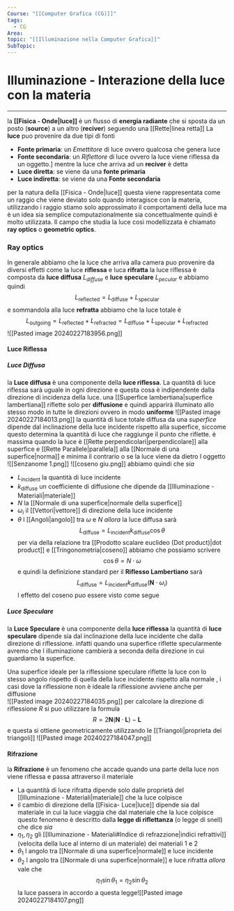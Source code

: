 ```yaml
---
Course: "[[Computer Grafica (CG)]]"
tags:
  - CG
Area: 
topic: "[[Illuminazione nella Computer Grafica]]"
SubTopic:
---
```


# Illuminazione - Interazione della luce con la materia
---
la __[[Fisica - Onde|luce]]__ è un flusso di __energia radiante__ che si sposta da un posto (__source__) a un altro (__reciver__) seguendo una [[Rette|linea retta]]
La __luce__  puo provenire da due tipi di fonti
- __Fonte primaria__: un _Emettitore_ di luce ovvero qualcosa che genera luce
- __Fonte secondaria__: un _Riflettore_ di luce ovvero la luce viene riflessa da un oggetto.]
mentre la luce che arriva ad un __reciver__ è detta
- __Luce diretta__: se viene da una __fonte primaria__
- __Luce indiretta__: se viene da una __Fonte secondaria__

per la natura della [[Fisica - Onde|luce]] questa viene rappresentata come un raggio che viene deviato solo quando interagisce con la materia, utilizzando i raggio stiamo solo approssimato il comportamenti della luce ma è un idea sia semplice computazionalmente sia concettualmente quindi è molto utilizzata. Il campo che studia la luce cosi modellizzata è chiamato __ray optics__ o __geometric optics__.


### Ray optics
In generale abbiamo che la luce che arriva alla camera puo provenire da diversi effetti come la luce __riflessa__ e luca __rifratta__ 
la luce riflessa è composta da __luce diffusa__ $L_{diffuse}$ e __luce speculare__ $L_{pecular}$ e abbiamo quindi $$L_{\text{reflected}} = L_{\text{diffuse}}+L_{\text{specular}}$$e sommandola alla luce __refratta__ abbiamo che la luce totale è $$L_{\text{outgoing}}=L_{\text{reflected}}+L_{\text{refracted}} = L_{\text{diffuse}}+L_{\text{specular}}+L_{\text{refracted}}$$
![[Pasted image 20240227183956.png]]
#### Luce Riflessa 
##### Luce Diffusa
la __Luce diffusa__ è una componente della __luce riflessa__. La quantità di luce riflessa sarà uguale in ogni direzione e questa cosa è indipendente dalla direzione di incidenza della luce. 
una [[Superfice lambertiana|superfice lambertiana]] riflette  solo per __diffusione__  e quindi apparirà illuminato allo stesso modo in tutte le direzioni ovvero in modo __uniforme__
![[Pasted image 20240227184013.png]]
la quantità di luce totale diffusa da una _superfice_ dipende dal inclinazione della luce incidente rispetto alla superfice, siccome questo determina la quantità di luce che raggiunge il punto che  riflette. 
è massima quando la luce è [[Rette perpendicolari|perpendicolare]] alla superfice e [[Rette Parallele|parallela]] alla [[Normale di una superfice|norma]] e minima il contrario o se la luce viene da dietro l oggetto
![[Senzanome 1.png]]
![[coseno giu.png]]
abbiamo quindi che 
_sia_
- $L_{\text{incident}}$ la quantità di luce incidente
- $k_{\text{diffuse}}$ un coefficiente di diffusione che dipende da [[Illuminazione - Materiali|materiale]]
- $N$ la [[Normale di una superfice|normale della superfice]] 
- $\omega_i$ il [[Vettori|vettore]] di direzione della luce incidente
- $\theta$ l [[Angoli|angolo]] tra $\omega$ e $N$ 
_allora_ la luce diffusa sarà$$L_{\text{diffuse}}=L_{\text{incident}}k_{\text{diffuse}}\cos \theta$$per via della relazione tra [[Prodotto scalare euclideo (Dot product)|dot product]] e [[Tringonometria|coseno]] abbiamo che possiamo scrivere $$\cos \theta = N\cdot \omega$$e quindi la definizione standard per il __Riflesso Lambertiano__ sarà $$L_{\text{diffuse}}=L_{\text{incident}}k_{\text{diffuse}}(\boldsymbol{N}\cdot \omega_i)$$
l effetto del coseno puo essere visto come segue
##### Luce Speculare
la __Luce Speculare__ è una componente della __luce riflessa__
la quantità di __luce speculare__ dipende sia dal inclinazione della luce incidente che dalla direzione di riflessione.
infatti quando una superfice riflette specularmente avremo che l illuminazione cambierà a seconda della direzione in cui guardiamo la superfice.

Una superfice ideale per la riflessione speculare riflette la luce con lo stesso angolo rispetto di quella della luce incidente rispetto alla normale , i casi dove la riflessione non è ideale la riflessione avviene anche per diffusione   
![[Pasted image 20240227184035.png]]
per calcolare la direzione di riflessione $R$ si puo utilizzare la formula $$R=2\boldsymbol{N}(\boldsymbol{N}\cdot \boldsymbol{L})-\boldsymbol{L}$$e questa si ottiene geometricamente utilizzando le [[Triangoli|proprieta dei triangoli]]
![[Pasted image 20240227184047.png]]

#### Rifrazione
la __Rifrazione__ è un fenomeno che accade quando una parte della luce non viene riflessa e passa attraverso il materiale
- La quantità di luce rifratta dipende solo dalle proprietà del [[Illuminazione - Materiali|materiale]] che la luce colpisce
- il cambio di direzione della [[Fisica- Luce|luce]] dipende sia dal materiale in cui la luce viaggia che dal materiale che la luce colpisce
questo fenomeno è descritto dalla __legge di riflettanza__ (o legge di snell) che dice
_sia_
- $\eta_1, \eta_2$ gli [[Illuminazione - Materiali#Indice di refrazzione|indici refrattivi]] (velocita della luce al interno di un materiale) dei materiali 1 e 2
- $\theta_{1}$ l angolo tra [[Normale di una superfice|normale]] e luce incidente
- $\theta_2$ l angolo tra [[Normale di una superfice|normale]] e luce rifratta
_allora_ vale che $$\eta_1\sin \theta_1=\eta_2\sin \theta_2$$
la luce passera in accordo a questa legge![[Pasted image 20240227184107.png]]



